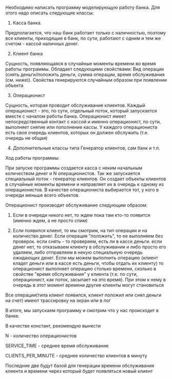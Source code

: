 Необходимо написать программу моделирующую работу банка. Для этого надо описать следующие классы:

1. Касса банка.

Предполагается, что наш банк работает только с наличностью, поэтому все клиенты, приходящие в банк, по сути, работают с одним и тем же счетом - кассой наличных денег.

2. Клиент банка

Сущность, появляющаяся в случайные моменты времени во время работы программы. Обладает следующими свойствами: Вид операции (снять деньги/положить деньги, сумма операции, время обслуживания (см. ниже)). Свойства генерируются случайным образом при появлении объекта

3. Операционист

Сущность, которая проводит обслуживание клиентов. Каждый операционист - это, по сути, отдельный поток, который запускается вместе с началом работы банка. Операционист имеет непосредственный контакт с кассой и именно операционист, по сути, выполняет снятие или пополнение кассы. У каждого операциониста есть своя очередь клиентов, которых он должен обслужить (т.е. очередь не общая)

4. Дополнительные классы типа Генератор клиентов, сам банк и т.п.

Ход работы программы:

При запуске программы создается касса с неким начальным количеством денег и N операционистов. Так же запускается специальный поток - генератор клиентов. Он создает объекты клиентов в случайные моменты времени и направляет их в очередь к одному из операционистов. В качестве операциониста выбирается тот, у кого в очереди меньше всего объектов.

Операционист производит обслуживание следующим образом:

1. Если в очереди никого нет, то ждем пока там кто-то появится (именно ждем, а не просто спим)

2. Если появился клиент, то мы смотрим, на тип операции и на количество денег. Если операция "положить", то ее выполняем без проверок. если снять - то проверяем, есть ли в кассе деньги. если денег нет, то отказываем клиенту в обслуживании и либо просто его удаляем, либо отправляем в некую специальную очередь ожидающих денег. Если мы можем выполнить операцию (клиент кладет деньги или в кассе есть деньги, чтобы отдать их клиенту) то операционист выполняет операцию столько времени, сколько в свойстве "время обслуживания" у клиента (т.е. по сути, операционист, как поток, засыпает на это время). При этом к нему в очередь в этот момент времени другие клиенты могут становиться

Все операции(типа клиент появился, клиент положил или снял деньги на счет) имеют трассировку на экран или в лог

В итоге, мы запускаем программу и смотрим что у нас происходит в банке.

В качестве констант, рекомендую вынести

N - количество операционистов

SERVICE_TIME - среднее время обслуживание

CLIENTS_PER_MINUTE - среднее количество клиентов в минуту

Последние две будут базой для генерации времени обслуживания клиента и времени через который будет появляться новый клиент